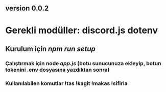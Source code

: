 ## version 0.0.2
# Gerekli modüller: discord.js dotenv
## Kurulum için _*npm run setup*_
### Çalıştırmak için node _app.js_ (botu sunucunuza ekleyip, botun tokenini .env dosyasına yazdıktan sonra)
### Kullanılabilen komutlar !tas !kagit !makas !sifirla 
